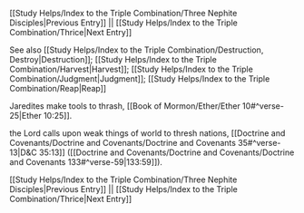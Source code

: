 [[Study Helps/Index to the Triple Combination/Three Nephite Disciples|Previous Entry]]  ||  [[Study Helps/Index to the Triple Combination/Thrice|Next Entry]]

 See also [[Study Helps/Index to the Triple Combination/Destruction, Destroy|Destruction]]; [[Study Helps/Index to the Triple Combination/Harvest|Harvest]]; [[Study Helps/Index to the Triple Combination/Judgment|Judgment]]; [[Study Helps/Index to the Triple Combination/Reap|Reap]]

 Jaredites make tools to thrash, [[Book of Mormon/Ether/Ether 10#^verse-25|Ether 10:25]].

 the Lord calls upon weak things of world to thresh nations, [[Doctrine and Covenants/Doctrine and Covenants/Doctrine and Covenants 35#^verse-13|D&C 35:13]] ([[Doctrine and Covenants/Doctrine and Covenants/Doctrine and Covenants 133#^verse-59|133:59]]).

[[Study Helps/Index to the Triple Combination/Three Nephite Disciples|Previous Entry]]  ||  [[Study Helps/Index to the Triple Combination/Thrice|Next Entry]]